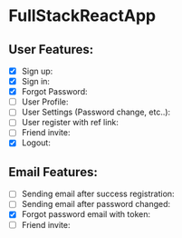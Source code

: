 # FullStackReactApp


## User Features:
- [x] Sign up:
- [x] Sign in:
- [x] Forgot Password:
- [ ] User Profile:
- [ ] User Settings (Password change, etc..):
- [ ] User register with ref link:
- [ ] Friend invite:
- [x] Logout:

## Email Features:
- [ ] Sending email after success registration:
- [ ] Sending email after password changed:
- [x] Forgot password email with token:
- [ ] Friend invite: